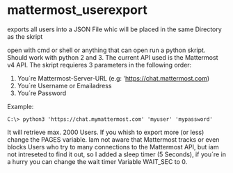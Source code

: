 # mattermost_userexport

exports all users into a JSON File whic will be placed in the same Directory as the skript

open with cmd or shell or anything that can open run a python skript. Should work with python 2 and 3. The current API used is the Mattermost v4 API.
The skript requieres 3 parameters in the following order: 
1. You´re Mattermost-Server-URL (e.g: 'https://chat.mattermost.com)
2. You´re Username or Emailadress
3. You´re Password

Example:
```
C:\> python3 'https://chat.mymattermost.com' 'myuser' 'mypassword'
```
It will retrieve max. 2000 Users. If you whish to export more (or less) change the PAGES variable. Iam not aware that Mattermost tracks or even blocks Users who try to many connections to the Mattermost API, but iam not intreseted to find it out, so I added a sleep timer (5 Seconds), if you´re in a hurry you can change the wait timer Variable WAIT_SEC to 0.
